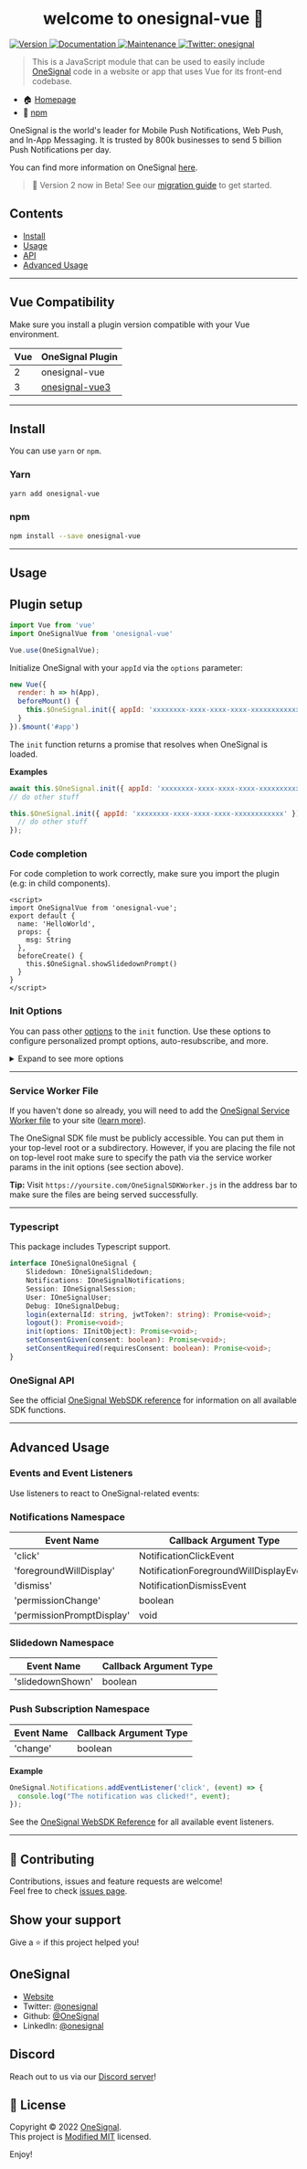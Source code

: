 <h1 align="center">welcome to onesignal-vue 👋</h1>

<p>
  <a href="https://www.npmjs.com/package/onesignal-vue" target="_blank">
    <img alt="Version" src="https://img.shields.io/npm/v/onesignal-vue.svg">
  </a>
  <a href="https://github.com/OneSignal/onesignal-vue#readme" target="_blank">
    <img alt="Documentation" src="https://img.shields.io/badge/documentation-yes-brightgreen.svg" />
  </a>
  <a href="https://github.com/OneSignal/onesignal-vue/graphs/commit-activity" target="_blank">
    <img alt="Maintenance" src="https://img.shields.io/badge/Maintained%3F-yes-green.svg" />
  </a>
  <a href="https://twitter.com/onesignal" target="_blank">
    <img alt="Twitter: onesignal" src="https://img.shields.io/twitter/follow/onesignal.svg?style=social" />
  </a>
</p>

> This is a JavaScript module that can be used to easily include [OneSignal](https://onesignal.com/) code in a website or app that uses Vue for its front-end codebase.

* 🏠 [Homepage](https://onesignal.com)
* 🖤 [npm](https://www.npmjs.com/package/onesignal-vue)

OneSignal is the world's leader for Mobile Push Notifications, Web Push, and In-App Messaging. It is trusted by 800k businesses to send 5 billion Push Notifications per day.

You can find more information on OneSignal [here](https://onesignal.com/).

> 🚧 Version 2 now in Beta!
See our [migration guide](./MigrationGuide.md) to get started.

## Contents
- [Install](#install)
- [Usage](#usage)
- [API](#onesignal-api)
- [Advanced Usage](#advanced-usage)

---
## Vue Compatibility
Make sure you install a plugin version compatible with your Vue environment.

| Vue | OneSignal Plugin |
|-----|------------------|
| 2   | onesignal-vue              |
| 3   | [onesignal-vue3](https://github.com/OneSignal/onesignal-vue3)               |


---
## Install

You can use `yarn` or `npm`.


### Yarn

```bash
yarn add onesignal-vue
```

### npm

```bash
npm install --save onesignal-vue
```

---
## Usage

## Plugin setup
```js
import Vue from 'vue'
import OneSignalVue from 'onesignal-vue'

Vue.use(OneSignalVue);
```

Initialize OneSignal with your `appId` via the `options` parameter:

```js
new Vue({
  render: h => h(App),
  beforeMount() {
    this.$OneSignal.init({ appId: 'xxxxxxxx-xxxx-xxxx-xxxx-xxxxxxxxxxxx' });
  }
}).$mount('#app')
```

The `init` function returns a promise that resolves when OneSignal is loaded.

**Examples**
```js
await this.$OneSignal.init({ appId: 'xxxxxxxx-xxxx-xxxx-xxxx-xxxxxxxxxxxx' });
// do other stuff
```

```js
this.$OneSignal.init({ appId: 'xxxxxxxx-xxxx-xxxx-xxxx-xxxxxxxxxxxx' }).then(() => {
  // do other stuff
});
```

### Code completion
For code completion to work correctly, make sure you import the plugin (e.g: in child components).

```vue
<script>
import OneSignalVue from 'onesignal-vue';
export default {
  name: 'HelloWorld',
  props: {
    msg: String
  },
  beforeCreate() {
    this.$OneSignal.showSlidedownPrompt()
  }
}
</script>
```

### Init Options
You can pass other [options](https://documentation.onesignal.com/v11.0/docs/web-sdk#initializing-the-sdk) to the `init` function. Use these options to configure personalized prompt options, auto-resubscribe, and more.

<details>
  <summary>Expand to see more options</summary>

  | Property Name               | Type                  | Description                                        |
| ---------------------------| --------------------- | -------------------------------------------------- |
| `appId`                     | `string`              | The ID of your OneSignal app.                      |
| `autoRegister`              | `boolean` (optional)  | Whether or not to automatically register the user. |
| `autoResubscribe`           | `boolean` (optional)  | Whether or not to automatically resubscribe the user. |
| `path`                      | `string` (optional)   | The path to the OneSignal service worker file.     |
| `serviceWorkerPath`         | `string` (optional)   | The path to the OneSignal service worker script.   |
| `serviceWorkerUpdaterPath`  | `string` (optional)   | The path to the OneSignal service worker updater script. |
| `subdomainName`             | `string` (optional)   | The subdomain of your OneSignal app.               |
| `allowLocalhostAsSecureOrigin` | `boolean` (optional) | Whether or not to allow localhost as a secure origin. |
| `requiresUserPrivacyConsent`| `boolean` (optional)  | Whether or not the user's consent is required.     |
| `persistNotification`       | `boolean` (optional)  | Whether or not notifications should persist.       |
| `notificationClickHandlerMatch`| `string` (optional) | The URL match pattern for notification clicks.     |
| `notificationClickHandlerAction`| `string` (optional)| The action to perform when a notification is clicked. |
| `welcomeNotification`       | `object` (optional)   | The welcome notification configuration.            |
| `notifyButton`              | `object` (optional)   | The notify button configuration.                   |
| `promptOptions`             | `object` (optional)   | Additional options for the subscription prompt.    |
| `webhooks`                  | `object` (optional)   | The webhook configuration.                         |
| `[key: string]`             | `any`                 | Additional properties can be added as needed.      |

**Service Worker Params**
You can customize the location and filenames of service worker assets. You are also able to specify the specific scope that your service worker should control. You can read more [here](https://documentation.onesignal.com/docs/onesignal-service-worker-faq#sdk-parameter-reference-for-service-workers).

In this distribution, you can specify the parameters via the following:

| Field                      | Details                                                                                                                |
|----------------------------|------------------------------------------------------------------------------------------------------------------------|
| `serviceWorkerParam`       | Use to specify the scope, or the path the service worker has control of.  Example:  `{ scope: "/js/push/onesignal/" }` |
| `serviceWorkerPath`        | The path to the service worker file.                                                                                   |

</details>

---

### Service Worker File
If you haven't done so already, you will need to add the [OneSignal Service Worker file](https://github.com/OneSignal/OneSignal-Website-SDK/files/7585231/OneSignal-Web-SDK-HTTPS-Integration-Files.zip) to your site ([learn more](https://documentation.onesignal.com/docs/web-push-quickstart#step-6-upload-files)).

The OneSignal SDK file must be publicly accessible. You can put them in your top-level root or a subdirectory. However, if you are placing the file not on top-level root make sure to specify the path via the service worker params in the init options (see section above).

**Tip:**
Visit `https://yoursite.com/OneSignalSDKWorker.js` in the address bar to make sure the files are being served successfully.

---
### Typescript
This package includes Typescript support.

```ts
interface IOneSignalOneSignal {
	Slidedown: IOneSignalSlidedown;
	Notifications: IOneSignalNotifications;
	Session: IOneSignalSession;
	User: IOneSignalUser;
	Debug: IOneSignalDebug;
	login(externalId: string, jwtToken?: string): Promise<void>;
	logout(): Promise<void>;
	init(options: IInitObject): Promise<void>;
	setConsentGiven(consent: boolean): Promise<void>;
	setConsentRequired(requiresConsent: boolean): Promise<void>;
}
```

### OneSignal API
See the official [OneSignal WebSDK reference](https://documentation.onesignal.com/v11.0/docs/web-sdk#initializing-the-sdk) for information on all available SDK functions.

---
## Advanced Usage
### Events and Event Listeners
Use listeners to react to OneSignal-related events:

### Notifications Namespace
| Event Name | Callback Argument Type |
|-|-|
|'click'      | NotificationClickEvent|
|'foregroundWillDisplay'| NotificationForegroundWillDisplayEvent
| 'dismiss'| NotificationDismissEvent|
|'permissionChange'| boolean|
|'permissionPromptDisplay'| void|

### Slidedown Namespace
| Event Name | Callback Argument Type |
|-|-|
|'slidedownShown'      | boolean |

### Push Subscription Namespace
| Event Name | Callback Argument Type |
|-|-|
|'change'      | boolean |

**Example**
```js
OneSignal.Notifications.addEventListener('click', (event) => {
  console.log("The notification was clicked!", event);
});
```

See the [OneSignal WebSDK Reference](https://documentation.onesignal.com/v11.0/docs/web-sdk#initializing-the-sdk) for all available event listeners.

---

## 🤝 Contributing

Contributions, issues and feature requests are welcome!<br />Feel free to check [issues page](https://github.com/OneSignal/onesignal-vue/issues).

## Show your support

Give a ⭐️ if this project helped you!

## OneSignal

* [Website](https://onesignal.com)
* Twitter: [@onesignal](https://twitter.com/onesignal)
* Github: [@OneSignal](https://github.com/OneSignal)
* LinkedIn: [@onesignal](https://linkedin.com/company/onesignal)

## Discord
Reach out to us via our [Discord server](https://discord.com/invite/EP7gf6Uz7G)!

## 📝 License

Copyright © 2022 [OneSignal](https://github.com/OneSignal).<br />
This project is [Modified MIT](https://github.com/OneSignal/onesignal-vue/blob/main/LICENSE) licensed.


Enjoy!
